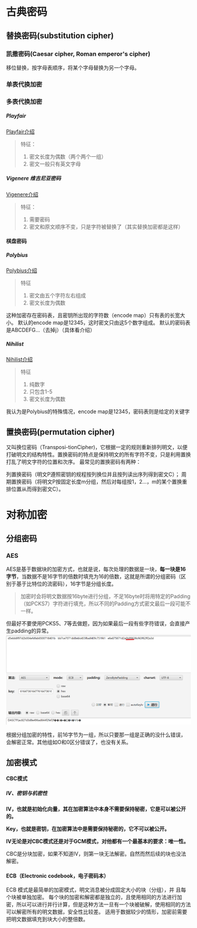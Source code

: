 # 古典密码

## 替换密码(substitution cipher)

### 凯撒密码(Caesar cipher, Roman emperor's cipher)
移位替换，按字母表顺序，将某个字母替换为另一个字母。


### 单表代换加密


### 多表代换加密

##### Playfair
[Playfair介绍](https://ctf-wiki.org/crypto/classical/polyalphabetic/#playfair)
> 特征：
> 1. 密文长度为偶数（两个两个一组）
> 2. 密文一般只有英文字母

##### Vigenere 维吉尼亚密码
[Vigenere介绍](https://ctf-wiki.org/crypto/classical/polyalphabetic/#vigenere)
> 特征：
> 1. 需要密码
> 2. 密文和原文顺序不变，只是字符被替换了（其实替换加密都是这样）

#### 棋盘密码
##### Polybius
[Polybius介绍](https://ctf-wiki.org/crypto/classical/polyalphabetic/#polybius)
> 特征
> 1. 密文由五个字符左右组成
> 2. 密文长度为偶数

这种加密存在密码表，且密钥所出现的字符数（encode map）只有表的长宽大小。
默认的encode map是12345，这时密文只由这5个数字组成。
默认的密码表是ABCDEFG...（去掉j）（具体看介绍）

##### Nihilist
[Nihilist介绍](https://ctf-wiki.org/crypto/classical/polyalphabetic/#nihilist)
> 特征
> 1. 纯数字
> 2. 只包含1-5
> 3. 密文长度为偶数

我认为是Polybius的特殊情况，encode map是12345，密码表则是给定的关键字


## 置换密码(permutation cipher)

又叫换位密码（Transposi-tionCipher)，它根据一定的规则重新排列明文，以便打破明文的结构特性。置换密码的特点是保持明文的所有字符不变，只是利用置换打乱了明文字符的位置和次序。
最常见的置换密码有两种：

列置换密码（明文P遵照密钥的规程按列换位并且按列读出序列得到密文C）；
周期置换密码（将明文P按固定长度m分组，然后对每组按1，2…，m的某个置换重排位置从而得到密文C）。

# 对称加密

## 分组密码
### AES
AES是基于数据块的加密方式，也就是说，每次处理的数据是一块，**每一块是16字节**，当数据不是16字节的倍数时填充为16的倍数，这就是所谓的分组密码（区别于基于比特位的流密码），16字节是分组长度。

> 加密时会将明文数据按16byte进行分组，不足16byte时将用特定的Padding（如PCKS7）字符进行填充，所以不同的Padding方式密文最后一段可能不一样。

但最好不要使用PCKS5、7等去做题，因为如果最后一段有些字符错误，会直接产生padding的异常。
![](../../attachments/Pasted%20image%2020230909205742.png)

根据分组加密的特性，前16字节为一组，所以只要那一组是正确的没什么错误，会解密正常。其他组如O和0区分错误了，也没有关系。


## 加密模式
#### CBC模式
##### IV、密钥与机密性

**IV，也就是初始化向量，其在加密算法中本身不需要保持秘密，它是可以被公开的。**

**Key，也就是密钥，在加密算法中是需要保持秘密的，它不可以被公开。**

**IV无论是对CBC模式还是对于GCM模式，对他都有一个最基本的要求：唯一性。**

CBC是分块加密，如果不知道IV，则第一块无法解密。自然而然后续的块也没法解密。

#### ECB（Electronic codebook，电子密码本）
ECB 模式是最简单的加密模式，明文消息被分成固定大小的块（分组），并 且每个块被单独加密。 每个块的加密和解密都是独立的，且使用相同的方法进行加密，所以可以进行并行计算，但是这种方法一旦有一个块被破解，使用相同的方法可以解密所有的明文数据，安全性比较差。 适用于数据较少的情形，加密前需要把明文数据填充到块大小的整倍数。

